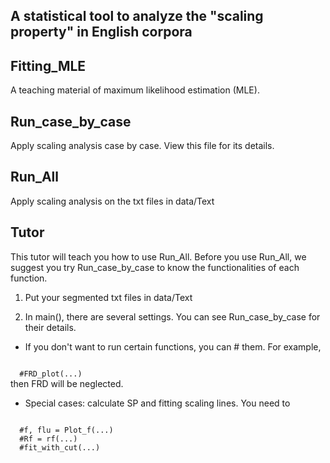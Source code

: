 A statistical tool to analyze the "scaling property" in English corpora
---------
## Fitting_MLE
A teaching material of maximum likelihood estimation (MLE).

## Run_case_by_case
Apply scaling analysis case by case. View this file for its details.

## Run_All
Apply scaling analysis on the txt files in data/Text

Tutor
------
This tutor will teach you how to use Run_All. Before you use Run_All, we suggest you try Run_case_by_case to know the functionalities of each function.

1. Put your segmented txt files in data/Text

2. In main(), there are several settings. You can see Run_case_by_case for their details.
* If you don't want to run certain functions, you can # them. For example, 
<code>
  #FRD_plot(...)
</code>
then FRD will be neglected.
  
* Special cases: calculate SP and fitting scaling lines. You need to 
<pre><code>
  #f, flu = Plot_f(...)
  #Rf = rf(...)
  #fit_with_cut(...)
</code></pre>
